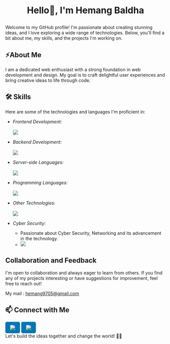 # <p align="center">Hello👋, I'm Hemang Baldha</p> 

Welcome to my GitHub profile! I'm passionate about creating stunning ideas, and I love exploring a wide range of technologies. Below, you'll find a bit about me, my skills, and the projects I'm working on.

## ⚡About Me

I am a dedicated web enthusiast with a strong foundation in web development and design. My goal is to craft delightful user experiences and bring creative ideas to life through code.

## 🛠 Skills

Here are some of the technologies and languages I'm proficient in:

- *Frontend Development:*<br/><br/>
  <img src="https://skillicons.dev/icons?i=nextjs,react,js,tailwindcss,angular,bootstrap,svg"/>


- *Backend Development:*<br/><br/>
  <img src="https://skillicons.dev/icons?i=nodejs,java,python,express,dart,php,laravel,tensorflow"/>

- *Server-side Languages:*<br/><br/>
  <img src="https://skillicons.dev/icons?i=mongodb,mysql,firebase"/>

- *Programming Languages:*<br/><br/>
  <img src="https://skillicons.dev/icons?i=c,cpp"/>

- *Other Technologies:*<br/><br/>
  <img src="https://skillicons.dev/icons?i=flutter,github,git,linux,powershell,figma,postman,npm,wordpress,svg"/>
  
- *Cyber Security:*
  - Passionate about Cyber Security, Networking and its advancement in the technology.
  - <img src="https://skillicons.dev/icons?i=kali"/>

## Collaboration and Feedback

I'm open to collaboration and always eager to learn from others. If you find any of my projects interesting or have suggestions for improvement, feel free to reach out!

My mail : hemang9705@gmail.com

## 📫 Connect with Me

<a href="https://www.linkedin.com/in/hemang-baldha-b75a0b257" target="_blank" style="display: inline-block; background-color: #0077b5; color: white; padding: 10px 15px; border-radius: 5px;">
    <img src="https://skillicons.dev/icons?i=linkedin"/>
</a>
<a href="https://www.instagram.com/hemang_patel__" target="_blank" style="display: inline-block; background-color: #0077b5; color: white; padding: 10px 15px; border-radius: 5px;">
    <img src="https://skillicons.dev/icons?i=instagram"/>
</a>
<br/>
Let's build the ideas together and change the world! 🚀✨
